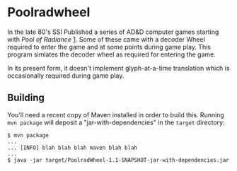 # Poolradwheel

In the late 80's SSI Published a series of AD&D computer games
starting with _Pool of Radiance_ [1].  Some of these came with a
decoder Wheel required to enter the game and at some points during
game play.  This program simlates the decoder wheel as required for
entering the game.

[1]: http://en.wikipedia.org/wiki/Pool_of_Radiance

In its present form, it doesn't implement glyph-at-a-time translation
which is occasionally required during game play.

## Building

You'll need a recent copy of Maven installed in order to build this.
Running `mvn package` will deposit a "jar-with-dependencies" in the
`target` directory:

    $ mvn package
    ...
    ... [INFO] blah blah blah maven blah blah
    ...
    $ java -jar target/PoolradWheel-1.1-SNAPSHOT-jar-with-dependencies.jar

